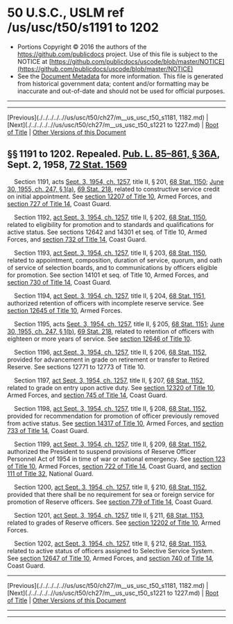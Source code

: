 ---
---

# 50 U.S.C., USLM ref /us/usc/t50/s1191 to 1202

* Portions Copyright © 2016 the authors of the https://github.com/publicdocs project.
  Use of this file is subject to the NOTICE at [https://github.com/publicdocs/uscode/blob/master/NOTICE](https://github.com/publicdocs/uscode/blob/master/NOTICE)
* See the [Document Metadata](././../../../..//README.md) for more information.
  This file is generated from historical government data; content and/or formatting may be inaccurate and out-of-date and should not be used for official purposes.

----------
----------

[Previous](./../../../..//us/usc/t50/ch27/m__us_usc_t50_s1181, 1182.md) | [Next](./../../../..//us/usc/t50/ch27/m__us_usc_t50_s1221 to 1227.md) | [Root of Title](./../../../../) | [Other Versions of this Document](https://publicdocs.github.io/go/links?ns=uslm&ref=%2Fus%2Fusc%2Ft50%2Fs1191+to+1202)

## §§ 1191 to 1202. Repealed. [Pub. L. 85–861, § 36A][/us/pl/85/861/s36A], Sept. 2, 1958, [72 Stat. 1569][/us/stat/72/1569]

    Section 1191, acts [Sept. 3, 1954, ch. 1257][/us/act/1954-09-03/ch1257], title II, § 201, [68 Stat. 1150][/us/stat/68/1150]; [June 30, 1955, ch. 247, § 1(a)][/us/act/1955-06-30/ch247/s1/a], [69 Stat. 218][/us/stat/69/218], related to constructive service credit on initial appointment. See [section 12207 of Title 10][/us/usc/t10/s12207], Armed Forces, and [section 727 of Title 14][/us/usc/t14/s727], Coast Guard.

    Section 1192, [act Sept. 3, 1954, ch. 1257][/us/act/1954-09-03/ch1257], title II, § 202, [68 Stat. 1150][/us/stat/68/1150], related to eligibility for promotion and to standards and qualifications for active status. See sections 12642 and 14301 et seq. of Title 10, Armed Forces, and [section 732 of Title 14][/us/usc/t14/s732], Coast Guard.

    Section 1193, [act Sept. 3, 1954, ch. 1257][/us/act/1954-09-03/ch1257], title II, § 203, [68 Stat. 1150][/us/stat/68/1150], related to appointment, composition, duration of service, quorum, and oath of service of selection boards, and to communications by officers eligible for promotion. See section 14101 et seq. of Title 10, Armed Forces, and [section 730 of Title 14][/us/usc/t14/s730], Coast Guard.

    Section 1194, [act Sept. 3, 1954, ch. 1257][/us/act/1954-09-03/ch1257], title II, § 204, [68 Stat. 1151][/us/stat/68/1151], authorized retention of officers with incomplete reserve service. See [section 12645 of Title 10][/us/usc/t10/s12645], Armed Forces.

    Section 1195, acts [Sept. 3, 1954, ch. 1257][/us/act/1954-09-03/ch1257], title II, § 205, [68 Stat. 1151][/us/stat/68/1151]; [June 30, 1955, ch. 247, § 1(b)][/us/act/1955-06-30/ch247/s1/b], [69 Stat. 218][/us/stat/69/218], related to retention of officers with eighteen or more years of service. See [section 12646 of Title 10][/us/usc/t10/s12646].

    Section 1196, [act Sept. 3, 1954, ch. 1257][/us/act/1954-09-03/ch1257], title II, § 206, [68 Stat. 1152][/us/stat/68/1152], provided for advancement in grade on retirement or transfer to Retired Reserve. See sections 12771 to 12773 of Title 10.

    Section 1197, [act Sept. 3, 1954, ch. 1257][/us/act/1954-09-03/ch1257], title II, § 207, [68 Stat. 1152][/us/stat/68/1152], related to grade on entry upon active duty. See [section 12320 of Title 10][/us/usc/t10/s12320], Armed Forces, and [section 745 of Title 14][/us/usc/t14/s745], Coast Guard.

    Section 1198, [act Sept. 3, 1954, ch. 1257][/us/act/1954-09-03/ch1257], title II, § 208, [68 Stat. 1152][/us/stat/68/1152], provided for recommendation for promotion of officer previously removed from active status. See [section 14317 of Title 10][/us/usc/t10/s14317], Armed Forces, and [section 733 of Title 14][/us/usc/t14/s733], Coast Guard.

    Section 1199, [act Sept. 3, 1954, ch. 1257][/us/act/1954-09-03/ch1257], title II, § 209, [68 Stat. 1152][/us/stat/68/1152], authorized the President to suspend provisions of Reserve Officer Personnel Act of 1954 in time of war or national emergency. See [section 123 of Title 10][/us/usc/t10/s123], Armed Forces, [section 722 of Title 14][/us/usc/t14/s722], Coast Guard, and [section 111 of Title 32][/us/usc/t32/s111], National Guard.

    Section 1200, [act Sept. 3, 1954, ch. 1257][/us/act/1954-09-03/ch1257], title II, § 210, [68 Stat. 1152][/us/stat/68/1152], provided that there shall be no requirement for sea or foreign service for promotion of Reserve officers. See [section 779 of Title 14][/us/usc/t14/s779], Coast Guard.

    Section 1201, [act Sept. 3, 1954, ch. 1257][/us/act/1954-09-03/ch1257], title II, § 211, [68 Stat. 1153][/us/stat/68/1153], related to grades of Reserve officers. See [section 12202 of Title 10][/us/usc/t10/s12202], Armed Forces.

    Section 1202, [act Sept. 3, 1954, ch. 1257][/us/act/1954-09-03/ch1257], title II, § 212, [68 Stat. 1153][/us/stat/68/1153], related to active status of officers assigned to Selective Service System. See [section 12647 of Title 10][/us/usc/t10/s12647], Armed Forces, and [section 740 of Title 14][/us/usc/t14/s740], Coast Guard.

----------

[Previous](./../../../..//us/usc/t50/ch27/m__us_usc_t50_s1181, 1182.md) | [Next](./../../../..//us/usc/t50/ch27/m__us_usc_t50_s1221 to 1227.md) | [Root of Title](./../../../../) | [Other Versions of this Document](https://publicdocs.github.io/go/links?ns=uslm&ref=%2Fus%2Fusc%2Ft50%2Fs1191+to+1202)

----------
----------

[/us/pl/85/861/s36A]: https://publicdocs.github.io/go/links?ns=uslm&ref=%2Fus%2Fpl%2F85%2F861%2Fs36A
[/us/stat/72/1569]: https://publicdocs.github.io/go/links?ns=uslm&ref=%2Fus%2Fstat%2F72%2F1569
[/us/act/1954-09-03/ch1257]: https://publicdocs.github.io/go/links?ns=uslm&ref=%2Fus%2Fact%2F1954-09-03%2Fch1257
[/us/stat/68/1150]: https://publicdocs.github.io/go/links?ns=uslm&ref=%2Fus%2Fstat%2F68%2F1150
[/us/act/1955-06-30/ch247/s1/a]: https://publicdocs.github.io/go/links?ns=uslm&ref=%2Fus%2Fact%2F1955-06-30%2Fch247%2Fs1%2Fa
[/us/stat/69/218]: https://publicdocs.github.io/go/links?ns=uslm&ref=%2Fus%2Fstat%2F69%2F218
[/us/usc/t10/s12207]: https://publicdocs.github.io/go/links?ns=uslm&ref=%2Fus%2Fusc%2Ft10%2Fs12207
[/us/usc/t14/s727]: https://publicdocs.github.io/go/links?ns=uslm&ref=%2Fus%2Fusc%2Ft14%2Fs727
[/us/act/1954-09-03/ch1257]: https://publicdocs.github.io/go/links?ns=uslm&ref=%2Fus%2Fact%2F1954-09-03%2Fch1257
[/us/stat/68/1150]: https://publicdocs.github.io/go/links?ns=uslm&ref=%2Fus%2Fstat%2F68%2F1150
[/us/usc/t14/s732]: https://publicdocs.github.io/go/links?ns=uslm&ref=%2Fus%2Fusc%2Ft14%2Fs732
[/us/act/1954-09-03/ch1257]: https://publicdocs.github.io/go/links?ns=uslm&ref=%2Fus%2Fact%2F1954-09-03%2Fch1257
[/us/stat/68/1150]: https://publicdocs.github.io/go/links?ns=uslm&ref=%2Fus%2Fstat%2F68%2F1150
[/us/usc/t14/s730]: https://publicdocs.github.io/go/links?ns=uslm&ref=%2Fus%2Fusc%2Ft14%2Fs730
[/us/act/1954-09-03/ch1257]: https://publicdocs.github.io/go/links?ns=uslm&ref=%2Fus%2Fact%2F1954-09-03%2Fch1257
[/us/stat/68/1151]: https://publicdocs.github.io/go/links?ns=uslm&ref=%2Fus%2Fstat%2F68%2F1151
[/us/usc/t10/s12645]: https://publicdocs.github.io/go/links?ns=uslm&ref=%2Fus%2Fusc%2Ft10%2Fs12645
[/us/act/1954-09-03/ch1257]: https://publicdocs.github.io/go/links?ns=uslm&ref=%2Fus%2Fact%2F1954-09-03%2Fch1257
[/us/stat/68/1151]: https://publicdocs.github.io/go/links?ns=uslm&ref=%2Fus%2Fstat%2F68%2F1151
[/us/act/1955-06-30/ch247/s1/b]: https://publicdocs.github.io/go/links?ns=uslm&ref=%2Fus%2Fact%2F1955-06-30%2Fch247%2Fs1%2Fb
[/us/stat/69/218]: https://publicdocs.github.io/go/links?ns=uslm&ref=%2Fus%2Fstat%2F69%2F218
[/us/usc/t10/s12646]: https://publicdocs.github.io/go/links?ns=uslm&ref=%2Fus%2Fusc%2Ft10%2Fs12646
[/us/act/1954-09-03/ch1257]: https://publicdocs.github.io/go/links?ns=uslm&ref=%2Fus%2Fact%2F1954-09-03%2Fch1257
[/us/stat/68/1152]: https://publicdocs.github.io/go/links?ns=uslm&ref=%2Fus%2Fstat%2F68%2F1152
[/us/act/1954-09-03/ch1257]: https://publicdocs.github.io/go/links?ns=uslm&ref=%2Fus%2Fact%2F1954-09-03%2Fch1257
[/us/stat/68/1152]: https://publicdocs.github.io/go/links?ns=uslm&ref=%2Fus%2Fstat%2F68%2F1152
[/us/usc/t10/s12320]: https://publicdocs.github.io/go/links?ns=uslm&ref=%2Fus%2Fusc%2Ft10%2Fs12320
[/us/usc/t14/s745]: https://publicdocs.github.io/go/links?ns=uslm&ref=%2Fus%2Fusc%2Ft14%2Fs745
[/us/act/1954-09-03/ch1257]: https://publicdocs.github.io/go/links?ns=uslm&ref=%2Fus%2Fact%2F1954-09-03%2Fch1257
[/us/stat/68/1152]: https://publicdocs.github.io/go/links?ns=uslm&ref=%2Fus%2Fstat%2F68%2F1152
[/us/usc/t10/s14317]: https://publicdocs.github.io/go/links?ns=uslm&ref=%2Fus%2Fusc%2Ft10%2Fs14317
[/us/usc/t14/s733]: https://publicdocs.github.io/go/links?ns=uslm&ref=%2Fus%2Fusc%2Ft14%2Fs733
[/us/act/1954-09-03/ch1257]: https://publicdocs.github.io/go/links?ns=uslm&ref=%2Fus%2Fact%2F1954-09-03%2Fch1257
[/us/stat/68/1152]: https://publicdocs.github.io/go/links?ns=uslm&ref=%2Fus%2Fstat%2F68%2F1152
[/us/usc/t10/s123]: https://publicdocs.github.io/go/links?ns=uslm&ref=%2Fus%2Fusc%2Ft10%2Fs123
[/us/usc/t14/s722]: https://publicdocs.github.io/go/links?ns=uslm&ref=%2Fus%2Fusc%2Ft14%2Fs722
[/us/usc/t32/s111]: https://publicdocs.github.io/go/links?ns=uslm&ref=%2Fus%2Fusc%2Ft32%2Fs111
[/us/act/1954-09-03/ch1257]: https://publicdocs.github.io/go/links?ns=uslm&ref=%2Fus%2Fact%2F1954-09-03%2Fch1257
[/us/stat/68/1152]: https://publicdocs.github.io/go/links?ns=uslm&ref=%2Fus%2Fstat%2F68%2F1152
[/us/usc/t14/s779]: https://publicdocs.github.io/go/links?ns=uslm&ref=%2Fus%2Fusc%2Ft14%2Fs779
[/us/act/1954-09-03/ch1257]: https://publicdocs.github.io/go/links?ns=uslm&ref=%2Fus%2Fact%2F1954-09-03%2Fch1257
[/us/stat/68/1153]: https://publicdocs.github.io/go/links?ns=uslm&ref=%2Fus%2Fstat%2F68%2F1153
[/us/usc/t10/s12202]: https://publicdocs.github.io/go/links?ns=uslm&ref=%2Fus%2Fusc%2Ft10%2Fs12202
[/us/act/1954-09-03/ch1257]: https://publicdocs.github.io/go/links?ns=uslm&ref=%2Fus%2Fact%2F1954-09-03%2Fch1257
[/us/stat/68/1153]: https://publicdocs.github.io/go/links?ns=uslm&ref=%2Fus%2Fstat%2F68%2F1153
[/us/usc/t10/s12647]: https://publicdocs.github.io/go/links?ns=uslm&ref=%2Fus%2Fusc%2Ft10%2Fs12647
[/us/usc/t14/s740]: https://publicdocs.github.io/go/links?ns=uslm&ref=%2Fus%2Fusc%2Ft14%2Fs740


